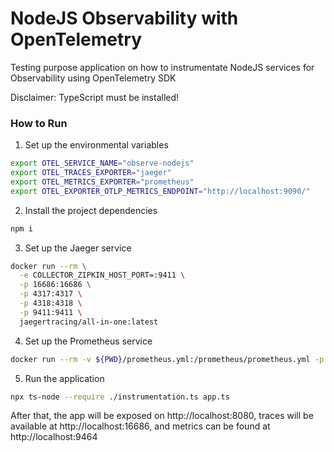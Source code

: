 # NodeJS Observability with OpenTelemetry

Testing purpose application on how to instrumentate NodeJS services for Observability using OpenTelemetry SDK

Disclaimer: TypeScript must be installed!

### How to Run

1. Set up the environmental variables
```sh
export OTEL_SERVICE_NAME="observe-nodejs"
export OTEL_TRACES_EXPORTER="jaeger"
export OTEL_METRICS_EXPORTER="prometheus"
export OTEL_EXPORTER_OTLP_METRICS_ENDPOINT="http://localhost:9090/"
```

2. Install the project dependencies
```sh
npm i
```

3. Set up the Jaeger service
```sh
docker run --rm \
  -e COLLECTOR_ZIPKIN_HOST_PORT=:9411 \
  -p 16686:16686 \
  -p 4317:4317 \
  -p 4318:4318 \
  -p 9411:9411 \
  jaegertracing/all-in-one:latest
```

4. Set up the Prometheus service
```sh
docker run --rm -v ${PWD}/prometheus.yml:/prometheus/prometheus.yml -p 9090:9090 prom/prometheus --enable-feature=otlp-write-receive
```

5. Run the application
```sh
npx ts-node --require ./instrumentation.ts app.ts
```

After that, the app will be exposed on <a>http://localhost:8080</a>, traces will be available at <a>http://localhost:16686</a>, and metrics can be found at <a>http://localhost:9464</a>